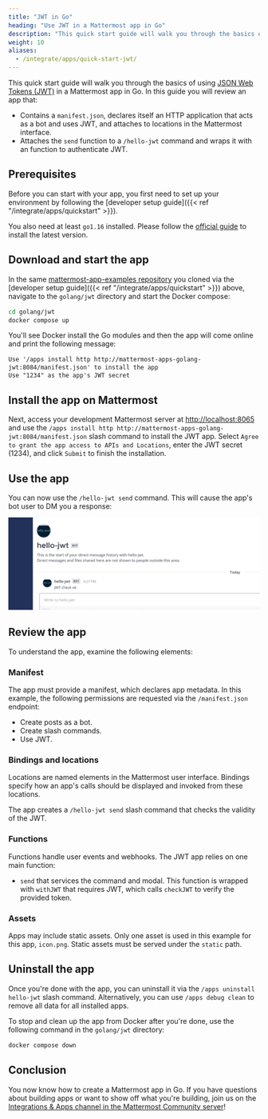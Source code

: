 ```yaml
---
title: "JWT in Go"
heading: "Use JWT in a Mattermost app in Go"
description: "This quick start guide will walk you through the basics of using JWT in a Mattermost app in Go."
weight: 10
aliases:
  - /integrate/apps/quick-start-jwt/
---
```


This quick start guide will walk you through the basics of using [JSON Web Tokens (JWT)](https://jwt.io/) in a Mattermost app in Go. In this guide you will review an app that:

- Contains a `manifest.json`, declares itself an HTTP application that acts as a bot and uses JWT, and attaches to locations in the Mattermost interface.
- Attaches the `send` function to a `/hello-jwt` command and wraps it with an function to authenticate JWT.

## Prerequisites

Before you can start with your app, you first need to set up your environment by following the [developer setup guide]({{< ref "/integrate/apps/quickstart" >}}).

You also need at least `go1.16` installed. Please follow the [official guide](https://golang.org/doc/install) to install the latest version.

## Download and start the app

In the same [mattermost-app-examples repository](https://github.com/mattermost/mattermost-app-examples) you cloned via the [developer setup guide]({{< ref "/integrate/apps/quickstart" >}}) above, navigate to the `golang/jwt` directory and start the Docker compose:

```sh
cd golang/jwt
docker compose up
```

You'll see Docker install the Go modules and then the app will come online and print the following message:

```
Use '/apps install http http://mattermost-apps-golang-jwt:8084/manifest.json' to install the app
Use "1234" as the app's JWT secret
```

## Install the app on Mattermost

Next, access your development Mattermost server at [http://localhost:8065](http://localhost:8065) and use the `/apps install http http://mattermost-apps-golang-jwt:8084/manifest.json` slash command to install the JWT app. Select `Agree to grant the app access to APIs and Locations`, enter the JWT secret (1234), and click `Submit` to finish the installation.

## Use the app

You can now use the `/hello-jwt send` command. This will cause the app's bot user to DM you a response:

![image](response.png)

## Review the app

To understand the app, examine the following elements:

### Manifest

The app must provide a manifest, which declares app metadata. In this example, the following permissions are requested via the `/manifest.json` endpoint:

- Create posts as a bot.
- Create slash commands.
- Use JWT.

### Bindings and locations

Locations are named elements in the Mattermost user interface. Bindings specify how an app's calls should be displayed and invoked from these locations.

The app creates a `/hello-jwt send` slash command that checks the validity of the JWT.

### Functions

Functions handle user events and webhooks. The JWT app relies on one main function:

- `send` that services the command and modal. This function is wrapped with `withJWT` that requires JWT, which calls `checkJWT` to verify the provided token.

### Assets

Apps may include static assets. Only one asset is used in this example for this app, `icon.png`. Static assets must be served under the `static` path.

## Uninstall the app

Once you're done with the app, you can uninstall it via the `/apps uninstall hello-jwt` slash command. Alternatively, you can use `/apps debug clean` to remove all data for all installed apps.

To stop and clean up the app from Docker after you're done, use the following command in the `golang/jwt` directory:

```sh
docker compose down
```

## Conclusion

You now know how to create a Mattermost app in Go. If you have questions about building apps or want to show off what you're building, join us on the [Integrations & Apps channel in the Mattermost Community server](https://community.mattermost.com/core/channels/integrations)!
